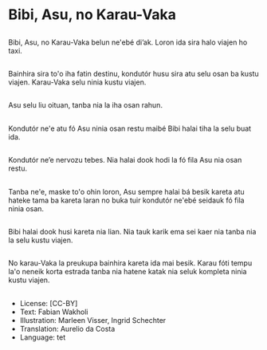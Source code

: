 # Bibi, Asu, no Karau-Vaka

##
Bibi, Asu, no Karau-Vaka belun ne'ebé di’ak. Loron ida sira halo viajen ho taxi.

##
Bainhira sira to'o iha fatin destinu, kondutór husu sira atu selu osan ba kustu viajen. Karau-Vaka selu ninia kustu viajen.

##
Asu selu liu oituan, tanba nia la iha osan rahun.

##
Kondutór ne'e atu fó Asu ninia osan restu maibé Bibi halai tiha la selu buat ida.

##
Kondutór ne’e nervozu tebes. Nia halai dook hodi la fó fila Asu nia osan restu.

##
Tanba ne'e, maske to'o ohin loron, Asu sempre halai bá besik kareta atu hateke tama ba kareta laran no buka tuir kondutór ne'ebé seidauk fó fila ninia osan.

##
Bibi halai dook husi kareta nia lian. Nia tauk karik ema sei kaer nia tanba nia la selu kustu viajen.

##
No karau-Vaka la preukupa bainhira kareta ida mai besik. Karau fóti tempu la'o neneik korta estrada tanba nia hatene katak nia seluk kompleta ninia kustu viajen.

##
* License: [CC-BY]
* Text: Fabian Wakholi
* Illustration: Marleen Visser, Ingrid Schechter
* Translation: Aurelio da Costa
* Language: tet
